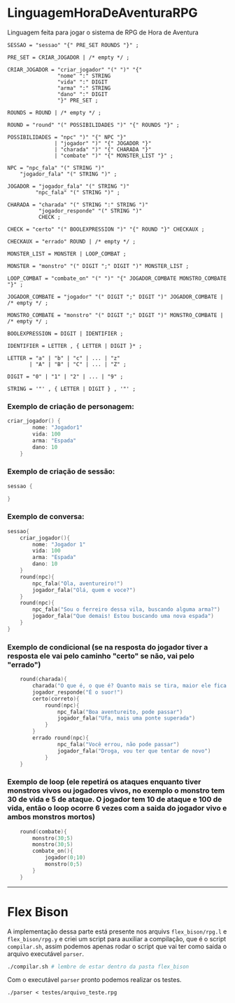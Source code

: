 # LinguagemHoraDeAventuraRPG
Linguagem feita para jogar o sistema de RPG de Hora de Aventura



```ebnf
SESSAO = "sessao" "{" PRE_SET ROUNDS "}" ;

PRE_SET = CRIAR_JOGADOR | /* empty */ ;

CRIAR_JOGADOR = "criar_jogador" "(" ")" "{" 
                "nome" ":" STRING 
                "vida" ":" DIGIT 
                "arma" ":" STRING 
                "dano" ":" DIGIT 
                "}" PRE_SET ;

ROUNDS = ROUND | /* empty */ ;

ROUND = "round" "(" POSSIBILIDADES ")" "{" ROUNDS "}" ;

POSSIBILIDADES = "npc" ")" "{" NPC "}" 
               | "jogador" ")" "{" JOGADOR "}" 
               | "charada" ")" "{" CHARADA "}" 
               | "combate" ")" "{" MONSTER_LIST "}" ;

NPC = "npc_fala" "(" STRING ")" 
    "jogador_fala" "(" STRING ")" ;

JOGADOR = "jogador_fala" "(" STRING ")" 
         "npc_fala" "(" STRING ")" ;

CHARADA = "charada" "(" STRING ":" STRING ")" 
          "jogador_responde" "(" STRING ")" 
          CHECK ;

CHECK = "certo" "(" BOOLEXPRESSION ")" "{" ROUND "}" CHECKAUX ;

CHECKAUX = "errado" ROUND | /* empty */ ;

MONSTER_LIST = MONSTER | LOOP_COMBAT ;

MONSTER = "monstro" "(" DIGIT ";" DIGIT ")" MONSTER_LIST ;

LOOP_COMBAT = "combate_on" "(" ")" "{" JOGADOR_COMBATE MONSTRO_COMBATE "}" ;

JOGADOR_COMBATE = "jogador" "(" DIGIT ";" DIGIT ")" JOGADOR_COMBATE | /* empty */ ;

MONSTRO_COMBATE = "monstro" "(" DIGIT ";" DIGIT ")" MONSTRO_COMBATE | /* empty */ ;

BOOLEXPRESSION = DIGIT | IDENTIFIER ;

IDENTIFIER = LETTER , { LETTER | DIGIT }* ;

LETTER = "a" | "b" | "c" | ... | "z" 
       | "A" | "B" | "C" | ... | "Z" ;

DIGIT = "0" | "1" | "2" | ... | "9" ;

STRING = '"' , { LETTER | DIGIT } , '"' ;
```


### Exemplo de criação de personagem:
```c
criar_jogador() {
        nome: "Jogador1"
        vida: 100
        arma: "Espada"
        dano: 10
    }
```

### Exemplo de criação de sessão:
```c
sessao {

}
```

### Exemplo de conversa:
```c
sessao{
    criar_jogador(){
        nome: "Jogador 1"
        vida: 100
        arma: "Espada"
        dano: 10
    } 
    round(npc){
        npc_fala("Ola, aventureiro!")
        jogador_fala("Olá, quem e voce?")
    } 
    round(npc){
        npc_fala("Sou o ferreiro dessa vila, buscando alguma arma?")
        jogador_fala("Que demais! Estou buscando uma nova espada")
    }
}
```

### Exemplo de condicional (se na resposta do jogador tiver a resposta ele vai pelo caminho "certo" se não, vai pelo "errado")
```c
    round(charada){
        charada("O que é, o que é? Quanto mais se tira, maior ele fica." : "Buraco" )
        jogador_responde("É o suor!")
        certo(correto){
            round(npc){
                npc_fala("Boa aventureito, pode passar")
                jogador_fala("Ufa, mais uma ponte superada")
            } 
        }
        errado round(npc){
                npc_fala("Você errou, não pode passar")
                jogador_fala("Droga, vou ter que tentar de novo")
            } 
    }

```


### Exemplo de loop (ele repetirá os ataques enquanto tiver monstros vivos ou jogadores vivos, no exemplo o monstro tem 30 de vida e 5 de ataque. O jogador tem 10 de ataque e 100 de vida, então o loop ocorre 6 vezes com a saida do jogador vivo e ambos monstros mortos)
```c
    round(combate){
        monstro(30;5)
        monstro(30;5)
        combate_on(){
            jogador(0;10)
            monstro(0;5)
        }
    }
```

---
# Flex Bison
A implementação dessa parte está presente nos arquivs `flex_bison/rpg.l` e `flex_bison/rpg.y` e criei um script para auxiliar a compilação, que é o script `compilar.sh`, assim podemos apenas rodar o script que vai ter como saida o arquivo executável `parser`.
```bash
./compilar.sh # lembre de estar dentro da pasta flex_bison
```
Com o executável `parser` pronto podemos realizar os testes.
```
./parser < testes/arquivo_teste.rpg
```


